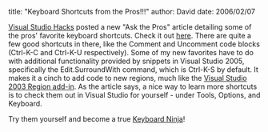 
title: "Keyboard Shortcuts from the Pros!!!"
author: David
date: 2006/02/07

[Visual Studio Hacks](http://www.visualstudiohacks.com/) posted a new "Ask the Pros" article detailing some of the pros' favorite keyboard shortcuts. Check it out [here](http://www.visualstudiohacks.com/atpkeyboard). There are quite a few good shortcuts in there, like the Comment and Uncomment code blocks (Ctrl-K-C and Ctrl-K-U respectively). Some of my new favorites have to do with additional functionality provided by snippets in Visual Studio 2005, specifically the Edit.SurroundWith command, which is Ctrl-K-S by default. It makes it a cinch to add code to new regions, much like the [Visual Studio 2003 Region add-in](http://www.colinneller.com/blog/ct.ashx?id=40aced4b-d554-4bec-997b-57ead66add7e&url=http%3a%2f%2fwww.codeproject.com%2fdotnet%2fRegionsAddIn.asp). As the article says, a nice way to learn more shortcuts is to check them out in Visual Studio for yourself - under Tools, Options, and Keyboard.

Try them yourself and become a true [Keyboard Ninja](http://www.codinghorror.com/blog/archives/000372.html)!
